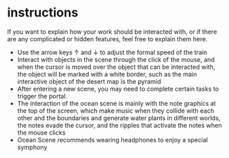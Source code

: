 # instructions

If you want to explain how your work should be interacted with, or if there are any complicated or hidden features, feel free to explain them here.

- Use the arrow keys ↑ and ↓ to adjust the formal speed of the train
- Interact with objects in the scene through the click of the mouse, and when the cursor is moved over the object that can be interacted with, the object will be marked with a white border, such as the main interactive object of the desert map is the pyramid
- After entering a new scene, you may need to complete certain tasks to trigger the portal.
- The interaction of the ocean scene is mainly with the note graphics at the top of the screen, which make music when they collide with each other and the boundaries and generate water plants in different worlds, the notes evade the cursor, and the ripples that activate the notes when the mouse clicks
- Ocean Scene recommends wearing headphones to enjoy a special symphony